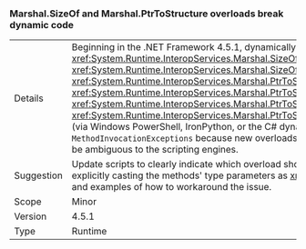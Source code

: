 ### Marshal.SizeOf and Marshal.PtrToStructure overloads break dynamic code

|   |   |
|---|---|
|Details|Beginning in the .NET Framework 4.5.1, dynamically binding to the methods <xref:System.Runtime.InteropServices.Marshal.SizeOf%60%601>, <xref:System.Runtime.InteropServices.Marshal.SizeOf%60%601(%60%600)>, <xref:System.Runtime.InteropServices.Marshal.PtrToStructure(System.IntPtr,System.Object)>, <xref:System.Runtime.InteropServices.Marshal.PtrToStructure(System.IntPtr,System.Type)>, <xref:System.Runtime.InteropServices.Marshal.PtrToStructure%60%601(System.IntPtr)>, or <xref:System.Runtime.InteropServices.Marshal.PtrToStructure%60%601(System.IntPtr,%60%600)>, (via Windows PowerShell, IronPython, or the C# dynamic keyword, for example) can result in <code>MethodInvocationExceptions</code> because new overloads of these methods have been added that may be ambiguous to the scripting engines.|
|Suggestion|Update scripts to clearly indicate which overload should be used. This can typically done by explicitly casting the methods' type parameters as <xref:System.Type>. See [this link](https://support.microsoft.com/kb/2909958/) for more detail and examples of how to workaround the issue.|
|Scope|Minor|
|Version|4.5.1|
|Type|Runtime|

